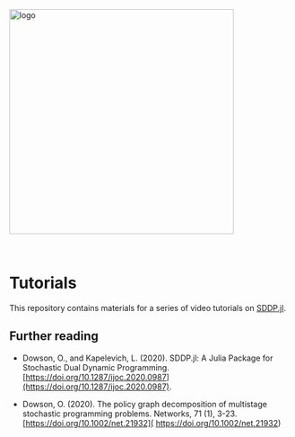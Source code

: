 <img src="https://raw.githubusercontent.com/odow/SDDP.jl/e9de84e0a4b57374bd9e0c95148da1501816e4c5/docs/src/assets/logo_text.png" alt="logo" width="400px"/>

&nbsp;
# Tutorials

This repository contains materials for a series of video tutorials on
[SDDP.jl](https://github.com/odow/SDDP.jl).

## Further reading

* Dowson, O., and Kapelevich, L. (2020). SDDP.jl: A Julia Package for Stochastic
  Dual Dynamic Programming. [https://doi.org/10.1287/ijoc.2020.0987](https://doi.org/10.1287/ijoc.2020.0987).

* Dowson, O. (2020). The policy graph decomposition of multistage stochastic
  programming problems. Networks, 71 (1), 3-23. [https://doi.org/10.1002/net.21932]( https://doi.org/10.1002/net.21932)
